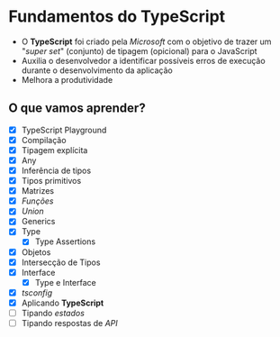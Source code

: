 # Fundamentos do TypeScript

* O **TypeScript** foi criado pela *Microsoft* com o objetivo de trazer um "*super set*" (conjunto) de tipagem (opicional) para o JavaScript
* Auxilia o desenvolvedor a identificar possíveis erros de execução durante o desenvolvimento da aplicação
* Melhora a produtividade

## O que vamos aprender?

* [x] TypeScript Playground
* [x] Compilação
* [x] Tipagem explícita
* [x] Any
* [x] Inferência de tipos
* [x] Tipos primitivos
* [X] Matrizes
* [X] *Funções*
* [X] *Union*
* [X] Generics
* [X] Type
    * [X] Type Assertions
* [X] Objetos
* [X] Intersecção de Tipos
* [X] Interface
    * [X] Type e Interface
* [X] *tsconfig*
* [X] Aplicando **TypeScript**
* [ ] Tipando *estados*
* [ ] Tipando respostas de *API*
